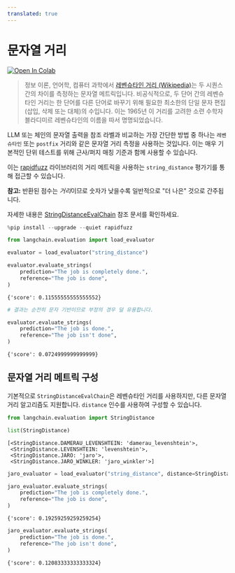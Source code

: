 ```yaml
---
translated: true
---
```


# 문자열 거리

[![Open In Colab](https://colab.research.google.com/assets/colab-badge.svg)](https://colab.research.google.com/github/langchain-ai/langchain/blob/master/docs/docs/guides/evaluation/string/string_distance.ipynb)

> 정보 이론, 언어학, 컴퓨터 과학에서 [레벤슈타인 거리 (Wikipedia)](https://en.wikipedia.org/wiki/Levenshtein_distance)는 두 시퀀스 간의 차이를 측정하는 문자열 메트릭입니다. 비공식적으로, 두 단어 간의 레벤슈타인 거리는 한 단어를 다른 단어로 바꾸기 위해 필요한 최소한의 단일 문자 편집(삽입, 삭제 또는 대체)의 수입니다. 이는 1965년 이 거리를 고려한 소련 수학자 블라디미르 레벤슈타인의 이름을 따서 명명되었습니다.

LLM 또는 체인의 문자열 출력을 참조 라벨과 비교하는 가장 간단한 방법 중 하나는 `레벤슈타인` 또는 `postfix` 거리와 같은 문자열 거리 측정을 사용하는 것입니다. 이는 매우 기본적인 단위 테스트를 위해 근사/퍼지 매칭 기준과 함께 사용할 수 있습니다.

이는 [rapidfuzz](https://github.com/maxbachmann/RapidFuzz) 라이브러리의 거리 메트릭을 사용하는 `string_distance` 평가기를 통해 접근할 수 있습니다.

**참고:** 반환된 점수는 *거리*이므로 숫자가 낮을수록 일반적으로 "더 나은" 것으로 간주됩니다.

자세한 내용은 [StringDistanceEvalChain](https://api.python.langchain.com/en/latest/evaluation/langchain.evaluation.string_distance.base.StringDistanceEvalChain.html#langchain.evaluation.string_distance.base.StringDistanceEvalChain) 참조 문서를 확인하세요.

```python
%pip install --upgrade --quiet rapidfuzz
```

```python
from langchain.evaluation import load_evaluator

evaluator = load_evaluator("string_distance")
```

```python
evaluator.evaluate_strings(
    prediction="The job is completely done.",
    reference="The job is done",
)
```

```output
{'score': 0.11555555555555552}
```

```python
# 결과는 순전히 문자 기반이므로 부정의 경우 덜 유용합니다.

evaluator.evaluate_strings(
    prediction="The job is done.",
    reference="The job isn't done",
)
```

```output
{'score': 0.0724999999999999}
```

## 문자열 거리 메트릭 구성

기본적으로 `StringDistanceEvalChain`은 레벤슈타인 거리를 사용하지만, 다른 문자열 거리 알고리즘도 지원합니다. `distance` 인수를 사용하여 구성할 수 있습니다.

```python
from langchain.evaluation import StringDistance

list(StringDistance)
```

```output
[<StringDistance.DAMERAU_LEVENSHTEIN: 'damerau_levenshtein'>,
 <StringDistance.LEVENSHTEIN: 'levenshtein'>,
 <StringDistance.JARO: 'jaro'>,
 <StringDistance.JARO_WINKLER: 'jaro_winkler'>]
```

```python
jaro_evaluator = load_evaluator("string_distance", distance=StringDistance.JARO)
```

```python
jaro_evaluator.evaluate_strings(
    prediction="The job is completely done.",
    reference="The job is done",
)
```

```output
{'score': 0.19259259259259254}
```

```python
jaro_evaluator.evaluate_strings(
    prediction="The job is done.",
    reference="The job isn't done",
)
```

```output
{'score': 0.12083333333333324}
```